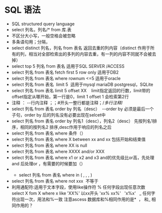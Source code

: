 # SQL 语法
- SQL structured query language
- select 列名，列名/*  from 库.表
- 不区分大小写，一般空格会被忽略
- 多条语句用；分隔，
- select distinct 列名，列名 from 表名   返回去重的列内容（distinct 作用于所有的列，相当对全部检索出的多列的内容去重，有一列的内容不同就不会被去掉）
- select top 5 列名 from 表名 适用于SQL SERVER /ACCESS 
- select 列名 from 表名 fetch first 5 row only  适用于DB2
- select 列名 from 表名 where rownum <=5 适用于oracle
- select 列名 from 表名  limit 5  适用于mysql mariaDB postgresql，SQLite
-  select 列名 from 表名 limit 5 offset XX     limit指定返回的行数，limit带的offset指定从哪开始，第一行是0，limit 1 offset 1 会检索第2行
- 注释 ： --行内注释 ；；#开头一整行都是注释；/*多行注释*/
- select 列名 from 表名 order by 列名（desc）  --order by 必须是最后一个子句，order by 后的列名没有必要出现在selcet中
- select 列名 from 表名 order by 列名1（desc），列名2（desc） 先按列名1排序，相同的按列名2 排序,desc作用于响应的列名之后
- select 列名 from 表名 where 条件（）
- select 列名 from 表名 where X between xx  and xx 包括开始和结束值
- select 列名 from 表名 where XX is null
- select 列名 from 表名 where XXXX and/or XXX
- select 列名 from 表名 where  x1 or x2 and x3 and的优先级比or高，先处理and 后处理or ，有需要的时候要加（）
- - select 列名 from 表名 where in ( , ,  , )
- select 列名 from 表名 where not xxx  不等于
- 利用通配符:适用于文本字段，使用like操作符
% 任何字段出现任意次数 select X fom X where x like 'XX%' 以xx开头  'xx% xx%'   'x%x'  
_ 任何字符出现一次，用法和%一致
注意ascess 数据库和%相同作用的是*  ， 和_ 相同作用的？

 




